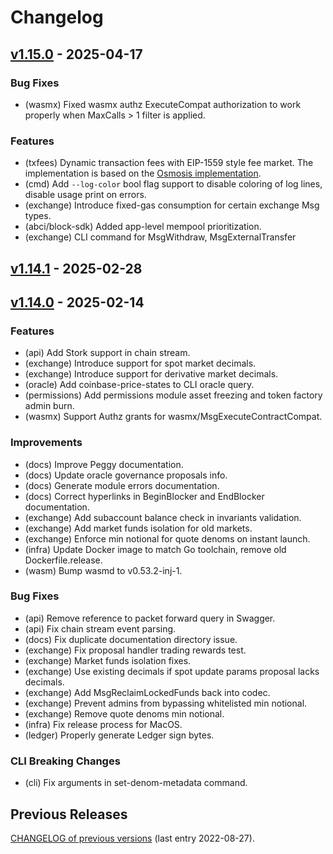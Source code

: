<!--
Guiding Principles:

Changelogs are for humans, not machines.
There should be an entry for every single version.
The same types of changes should be grouped.
Versions and sections should be linkable.
The latest version comes first.
The release date of each version is displayed.

Usage:

Change log entries are to be added to the Unreleased section under the
appropriate stanza (see below). Each entry is required to include a tag and
the Github PR reference in the following format:

* (<tag>) \#<pr-number> message

The tag should consist of where the change is being made ex. (exchange), (iavl), (rpc)
The PR numbers must be later be link-ified during the release process so you do
not have to worry about including a link manually, but you can if you wish.

Types of changes (Stanzas):

"Features" for new features.
"Improvements" for changes in existing functionality and performance improvements.
"Deprecated" for soon-to-be removed features.
"Bug Fixes" for any bug fixes, except security related.
"Security" for security related changes and exploit fixes. NOT EXPORTED in auto-publishing process.
"API Breaking" for breaking Protobuf, gRPC and REST routes and types used by end-users.
"CLI Breaking" for breaking CLI commands.
Ref: https://keepachangelog.com/en/1.1.0/
-->

# Changelog

## [v1.15.0](https://github.com/InjectiveFoundation/injective-core/releases/tag/v1.15.0) - 2025-04-17

### Bug Fixes

* (wasmx)  Fixed wasmx authz ExecuteCompat authorization to work properly when MaxCalls > 1 filter is applied.

### Features

- (txfees)  Dynamic transaction fees with EIP-1559 style fee market. The implementation is based on the [Osmosis implementation](https://github.com/osmosis-labs/osmosis/tree/main/x/txfees).
- (cmd)  Add `--log-color` bool flag support to disable coloring of log lines, disable usage print on errors.
- (exchange)  Introduce fixed-gas consumption for certain exchange Msg types.
- (abci/block-sdk)  Added app-level mempool prioritization.
- (exchange)  CLI command for MsgWithdraw, MsgExternalTransfer

## [v1.14.1](https://github.com/InjectiveFoundation/injective-core/releases/tag/v1.14.1) - 2025-02-28

## [v1.14.0](https://github.com/InjectiveFoundation/injective-core/releases/tag/v1.14.0) - 2025-02-14

### Features

- (api)  Add Stork support in chain stream.
- (exchange)  Introduce support for spot market decimals.
- (exchange)  Introduce support for derivative market decimals.
- (oracle)  Add coinbase-price-states to CLI oracle query.
- (permissions)  Add permissions module asset freezing and token factory admin burn.
- (wasmx)  Support Authz grants for wasmx/MsgExecuteContractCompat.

### Improvements

- (docs)  Improve Peggy documentation.
- (docs)  Update oracle governance proposals info.
- (docs)  Generate module errors documentation.
- (docs)  Correct hyperlinks in BeginBlocker and EndBlocker documentation.
- (exchange)  Add subaccount balance check in invariants validation.
- (exchange)  Add market funds isolation for old markets.
- (exchange)  Enforce min notional for quote denoms on instant launch.
- (infra)  Update Docker image to match Go toolchain, remove old Dockerfile.release.
- (wasm)  Bump wasmd to v0.53.2-inj-1.

### Bug Fixes

- (api)  Remove reference to packet forward query in Swagger.
- (api)  Fix chain stream event parsing.
- (docs)  Fix duplicate documentation directory issue.
- (exchange)  Fix proposal handler trading rewards test.
- (exchange)  Market funds isolation fixes.
- (exchange)  Use existing decimals if spot update params proposal lacks decimals.
- (exchange)  Add MsgReclaimLockedFunds back into codec.
- (exchange)  Prevent admins from bypassing whitelisted min notional.
- (exchange)  Remove quote denoms min notional.
- (infra)  Fix release process for MacOS.
- (ledger)  Properly generate Ledger sign bytes.

### CLI Breaking Changes

- (cli)  Fix arguments in set-denom-metadata command.

## Previous Releases

[CHANGELOG of previous versions](https://github.com/InjectiveFoundation/injective-core/blob/v1.8/CHANGELOG.md#v17---2022-08-27) (last entry 2022-08-27).
